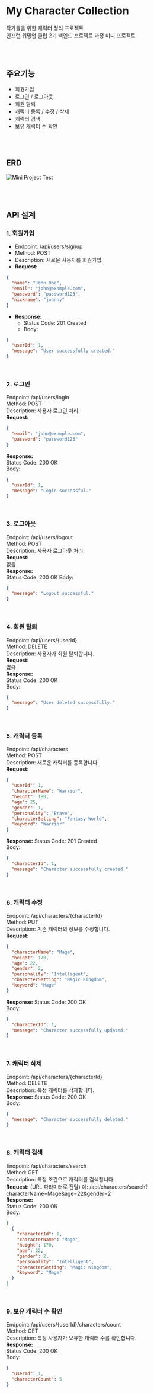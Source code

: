 # My Character Collection
작가들을 위한 캐릭터 정리 프로젝트   
인프런 워밍업 클럽 2기 백엔드 프로젝트 과정 미니 프로젝트

<br>
<br>

## 주요기능
- 회원가입
- 로그인 / 로그아웃
- 회원 탈퇴
- 캐릭터 등록 / 수정 / 삭제
- 캐릭터 검색
- 보유 캐릭터 수 확인

<br>
<br>

## ERD
![Mini Project Test](https://github.com/user-attachments/assets/a72b4548-a495-44b4-ab00-e855f19333cb)

<br>
<br>

## API 설계
### 1. 회원가입 
- Endpoint: /api/users/signup   
- Method: POST   
- Description: 새로운 사용자를 회원가입.   
- **Request:**   
``` json
{
  "name": "John Doe",
  "email": "john@example.com",
  "password": "password123",
  "nickname": "johnny"
}
```
- **Response:**   
  - Status Code: 201 Created   
  - Body:   
``` json
{
  "userId": 1,
  "message": "User successfully created."
}
```
<br>

### 2. 로그인   
Endpoint: /api/users/login   
Method: POST   
Description: 사용자 로그인 처리.   
**Request:**   
``` json
{
  "email": "john@example.com",
  "password": "password123"
}
```
**Response:**   
Status Code: 200 OK   
Body:   
``` json
{
  "userId": 1,
  "message": "Login successful."
}
```

<br>

### 3. 로그아웃
Endpoint: /api/users/logout   
Method: POST   
Description: 사용자 로그아웃 처리.   
**Request:**    
없음   
**Response:**   
Status Code: 200 OK
Body:
``` json
{
  "message": "Logout successful."
}
```

<br>

### 4. 회원 탈퇴
Endpoint: /api/users/{userId}   
Method: DELETE   
Description: 사용자가 회원 탈퇴합니다.   
**Request:**    
없음   
**Response:**   
Status Code: 200 OK   
Body:   
``` json
{
  "message": "User deleted successfully."
}
```

<br>

### 5. 캐릭터 등록
Endpoint: /api/characters   
Method: POST   
Description: 새로운 캐릭터를 등록합니다.   
**Request:**
``` json
{
  "userId": 1,
  "characterName": "Warrior",
  "height": 180,
  "age": 25,
  "gender": 1,
  "personality": "Brave",
  "characterSetting": "Fantasy World",
  "keyword": "Warrior"
}
```
**Response:**
Status Code: 201 Created   
Body:   
``` json
{
  "characterId": 1,
  "message": "Character successfully created."
}
```

<br>

### 6. 캐릭터 수정
Endpoint: /api/characters/{characterId}   
Method: PUT   
Description: 기존 캐릭터의 정보를 수정합니다.   
**Request:**
``` json
{
  "characterName": "Mage",
  "height": 170,
  "age": 22,
  "gender": 2,
  "personality": "Intelligent",
  "characterSetting": "Magic Kingdom",
  "keyword": "Mage"
}
```
**Response:**
Status Code: 200 OK   
Body:   
``` json
{
  "characterId": 1,
  "message": "Character successfully updated."
}
```

<br>

### 7. 캐릭터 삭제
Endpoint: /api/characters/{characterId}   
Method: DELETE   
Description: 특정 캐릭터를 삭제합니다.   
**Response:**
Status Code: 200 OK   
Body:
``` json
{
  "message": "Character successfully deleted."
}
```

<br>

### 8. 캐릭터 검색
Endpoint: /api/characters/search   
Method: GET   
Description: 특정 조건으로 캐릭터를 검색합니다.   
**Request:**    (URL 파라미터로 전달)
예: /api/characters/search?characterName=Mage&age=22&gender=2   
**Response:**   
Status Code: 200 OK   
Body:   
``` json
[
  {
    "characterId": 1,
    "characterName": "Mage",
    "height": 170,
    "age": 22,
    "gender": 2,
    "personality": "Intelligent",
    "characterSetting": "Magic Kingdom",
    "keyword": "Mage"
  }
]
```

<br>

### 9. 보유 캐릭터 수 확인
Endpoint: /api/users/{userId}/characters/count   
Method: GET   
Description: 특정 사용자가 보유한 캐릭터 수를 확인합니다.   
**Response:**   
Status Code: 200 OK   
Body:   
``` json
{
  "userId": 1,
  "characterCount": 5
}
```
